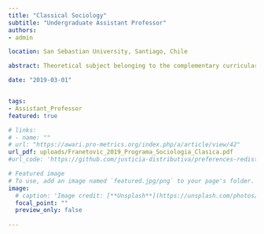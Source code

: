 ```yaml
---
title: "Classical Sociology"
subtitle: "Undergraduate Assistant Professor"
authors:
- admin

location: San Sebastian University, Santiago, Chile

abstract: Theoretical subject belonging to the complementary curricular line, dictated in the first semester of the course. It is proposed that the student of Social Work acquires a broad vision of classical sociology, understanding theories that develop the different sociological currents and how these are transformed into tools to interpret social reality, social problems and their tensions. At the end of the course, students will be able to explain the classical sociological currents, relating them to contemporary social problems.

date: "2019-03-01"


tags:
- Assistant_Professor
featured: true

# links:
# - name: ""
# url: "https://awari.pro-metrics.org/index.php/a/article/view/42"
url_pdf: uploads/Franetovic_2019_Programa_Sociologia_Clasica.pdf
#url_code: 'https://github.com/justicia-distributiva/preferences-redistribution-LA'

# Featured image
# To use, add an image named `featured.jpg/png` to your page's folder. 
image:
  # caption: 'Image credit: [**Unsplash**](https://unsplash.com/photos/jdD8gXaTZsc)'
  focal_point: ""
  preview_only: false
  
---
```

